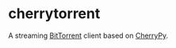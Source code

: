 cherrytorrent
=============

A streaming [BitTorrent](http://www.bittorrent.com) client based on [CherryPy](http://www.cherrypy.org).
